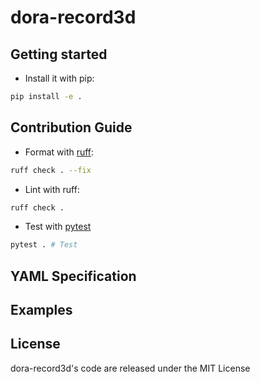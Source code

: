 # dora-record3d

## Getting started

- Install it with pip:

```bash
pip install -e .
```

## Contribution Guide

- Format with [ruff](https://docs.astral.sh/ruff/):

```bash
ruff check . --fix
```

- Lint with ruff:

```bash
ruff check .
```

- Test with [pytest](https://github.com/pytest-dev/pytest)

```bash
pytest . # Test
```

## YAML Specification

## Examples

## License

dora-record3d's code are released under the MIT License
